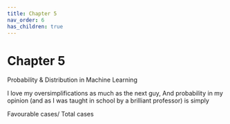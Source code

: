 ```yaml
---
title: Chapter 5
nav_order: 6
has_children: true
---
```


# Chapter 5

Probability & Distribution in Machine Learning 

I love my oversimplifications as much as the next guy, And probability in my opinion (and as I was taught in school by a brilliant professor) is simply 

Favourable cases/ Total cases